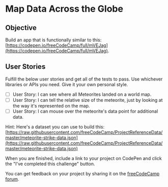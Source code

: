 # Map Data Across the Globe

## Objective

Build an app that is functionally similar to this: [https://codepen.io/freeCodeCamp/full/mVEJag](https://codepen.io/freeCodeCamp/full/mVEJag).

## User Stories

Fulfill the below user stories and get all of the tests to pass. Use whichever libraries or APIs you need. Give it your own personal style.

- [ ] User Story: I can see where all Meteorites landed on a world map.
- [ ] User Story: I can tell the relative size of the meteorite, just by looking at the way it's represented on the map.
- [ ] User Story: I can mouse over the meteorite's data point for additional data.

Hint: Here's a dataset you can use to build this: [https://raw.githubusercontent.com/freeCodeCamp/ProjectReferenceData/master/meteorite-strike-data.json](https://raw.githubusercontent.com/freeCodeCamp/ProjectReferenceData/master/meteorite-strike-data.json)

When you are finished, include a link to your project on CodePen and click the "I've completed this challenge" button.

You can get feedback on your project by sharing it on the [freeCodeCamp forum](https://forum.freecodecamp.org/c/project-feedback/409).
